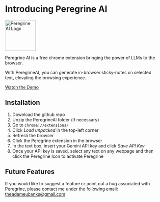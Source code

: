 # Introducing Peregrine AI

<img src="https://raw.githubusercontent.com/adameubanks/PeregrineAI/main/PeregrineAILogo.png" alt="Peregrine AI Logo" width="100" height="100">

Peregrine AI is a free chrome extension bringing the power of LLMs to the browser.

With PeregrineAI, you can generate in-browser sticky-notes on selected text, elevating the browsing experience.

[Watch the Demo](https://youtu.be/lnJjT2LKfJw)

## Installation
1. Download the github repo
2. Unzip the PeregrineAI folder (if necessary)
3. Go to `chrome://extensions/`
4. Click _Load unpacked_ in the top-left corner
5. Refresh the browser
6. Click the Peregrine extension in the browser
7. In the text box, insert your Gemini API key and click _Save API Key_ 
8. Once your API key is saved, select any text on any webpage and then click the Peregrine Icon to activate Peregrine

## Future Features
If you would like to suggest a feature or point out a bug associated with Peregrine, please contact me under the following email: theadameubanks@gmail.com